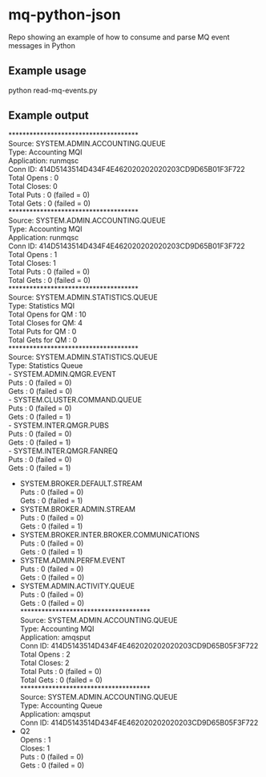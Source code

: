 # mq-python-json
Repo showing an example of how to consume and parse MQ event messages in Python

## Example usage
python read-mq-events.py

## Example output
\*\*\*\*\*\*\*\*\*\*\*\*\*\*\*\*\*\*\*\*\*\*\*\*\*\*\*\*\*\*\*\*\*\*\*\*\*  
Source: SYSTEM.ADMIN.ACCOUNTING.QUEUE  
Type: Accounting MQI  
Application: runmqsc  
Conn ID: 414D5143514D434F4E462020202020203CD9D65B01F3F722  
Total Opens : 0   
Total Closes: 0   
Total Puts : 0 (failed = 0)   
Total Gets : 0 (failed = 0)   
\*\*\*\*\*\*\*\*\*\*\*\*\*\*\*\*\*\*\*\*\*\*\*\*\*\*\*\*\*\*\*\*\*\*\*\*\*  
Source: SYSTEM.ADMIN.ACCOUNTING.QUEUE  
Type: Accounting MQI  
Application: runmqsc  
Conn ID: 414D5143514D434F4E462020202020203CD9D65B01F3F722   
Total Opens : 1  
Total Closes: 1  
Total Puts : 0 (failed = 0)  
Total Gets : 0 (failed = 0)  
\*\*\*\*\*\*\*\*\*\*\*\*\*\*\*\*\*\*\*\*\*\*\*\*\*\*\*\*\*\*\*\*\*\*\*\*\*  
Source: SYSTEM.ADMIN.STATISTICS.QUEUE  
Type: Statistics MQI  
Total Opens for QM : 10  
Total Closes for QM: 4  
Total Puts for QM : 0  
Total Gets for QM : 0  
\*\*\*\*\*\*\*\*\*\*\*\*\*\*\*\*\*\*\*\*\*\*\*\*\*\*\*\*\*\*\*\*\*\*\*\*\*  
Source: SYSTEM.ADMIN.STATISTICS.QUEUE  
Type: Statistics Queue  
\- SYSTEM.ADMIN.QMGR.EVENT  
Puts : 0 (failed = 0)  
Gets : 0 (failed = 0)  
\- SYSTEM.CLUSTER.COMMAND.QUEUE  
Puts : 0 (failed = 0)  
Gets : 0 (failed = 1)  
\- SYSTEM.INTER.QMGR.PUBS  
Puts : 0 (failed = 0)  
Gets : 0 (failed = 1)  
\- SYSTEM.INTER.QMGR.FANREQ  
Puts : 0 (failed = 0)  
Gets : 0 (failed = 1)  
- SYSTEM.BROKER.DEFAULT.STREAM  
Puts : 0 (failed = 0)  
Gets : 0 (failed = 1)  
- SYSTEM.BROKER.ADMIN.STREAM  
Puts : 0 (failed = 0)  
Gets : 0 (failed = 1)  
- SYSTEM.BROKER.INTER.BROKER.COMMUNICATIONS  
Puts : 0 (failed = 0)  
Gets : 0 (failed = 1)  
- SYSTEM.ADMIN.PERFM.EVENT  
Puts : 0 (failed = 0)  
Gets : 0 (failed = 0)  
- SYSTEM.ADMIN.ACTIVITY.QUEUE  
Puts : 0 (failed = 0)  
Gets : 0 (failed = 0)  
\*\*\*\*\*\*\*\*\*\*\*\*\*\*\*\*\*\*\*\*\*\*\*\*\*\*\*\*\*\*\*\*\*\*\*\*\*  
Source: SYSTEM.ADMIN.ACCOUNTING.QUEUE  
Type: Accounting MQI  
Application: amqsput  
Conn ID: 414D5143514D434F4E462020202020203CD9D65B05F3F722  
Total Opens : 2  
Total Closes: 2  
Total Puts : 0 (failed = 0)  
Total Gets : 0 (failed = 0)  
\*\*\*\*\*\*\*\*\*\*\*\*\*\*\*\*\*\*\*\*\*\*\*\*\*\*\*\*\*\*\*\*\*\*\*\*\*  
Source: SYSTEM.ADMIN.ACCOUNTING.QUEUE  
Type: Accounting Queue  
Application: amqsput  
Conn ID: 414D5143514D434F4E462020202020203CD9D65B05F3F722  
- Q2  
Opens : 1  
Closes: 1  
Puts : 0 (failed = 0)  
Gets : 0 (failed = 0)  
